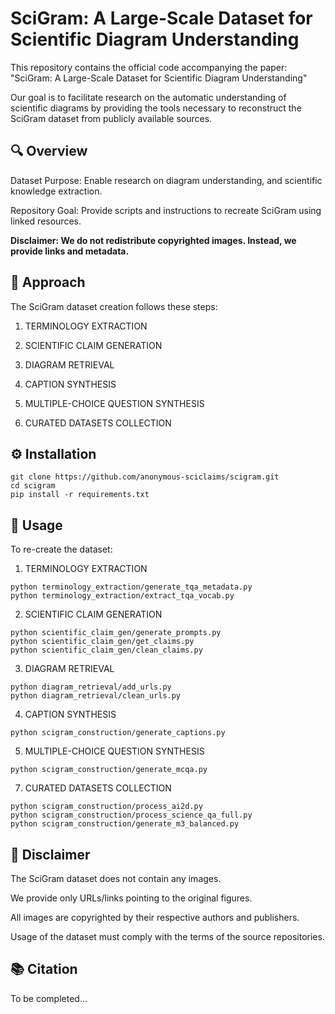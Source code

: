 # SciGram: A Large-Scale Dataset for Scientific Diagram Understanding

This repository contains the official code accompanying the paper:
"SciGram: A Large-Scale Dataset for Scientific Diagram Understanding"

Our goal is to facilitate research on the automatic understanding of scientific diagrams by providing the tools necessary to reconstruct the SciGram dataset from publicly available sources.


## 🔍 Overview

Dataset Purpose: Enable research on diagram understanding, and scientific knowledge extraction.

Repository Goal: Provide scripts and instructions to recreate SciGram using linked resources.

**Disclaimer: We do not redistribute copyrighted images. Instead, we provide links and metadata.**


## 🧩 Approach

The SciGram dataset creation follows these steps:

1. TERMINOLOGY EXTRACTION

2. SCIENTIFIC CLAIM GENERATION

3. DIAGRAM RETRIEVAL

4. CAPTION SYNTHESIS

5. MULTIPLE-CHOICE QUESTION SYNTHESIS

6. CURATED DATASETS COLLECTION


## ⚙️ Installation
```
git clone https://github.com/anonymous-sciclaims/scigram.git
cd scigram
pip install -r requirements.txt
```

## 🚀 Usage

To re-create the dataset:

1. TERMINOLOGY EXTRACTION
```
python terminology_extraction/generate_tqa_metadata.py
python terminology_extraction/extract_tqa_vocab.py
```
2. SCIENTIFIC CLAIM GENERATION
```
python scientific_claim_gen/generate_prompts.py
python scientific_claim_gen/get_claims.py
python scientific_claim_gen/clean_claims.py
```
3. DIAGRAM RETRIEVAL
```
python diagram_retrieval/add_urls.py
python diagram_retrieval/clean_urls.py
```
4. CAPTION SYNTHESIS
```
python scigram_construction/generate_captions.py
```
5. MULTIPLE-CHOICE QUESTION SYNTHESIS
```
python scigram_construction/generate_mcqa.py
```
7. CURATED DATASETS COLLECTION
```
python scigram_construction/process_ai2d.py
python scigram_construction/process_science_qa_full.py
python scigram_construction/generate_m3_balanced.py
```


## 📄 Disclaimer

The SciGram dataset does not contain any images.

We provide only URLs/links pointing to the original figures.

All images are copyrighted by their respective authors and publishers.

Usage of the dataset must comply with the terms of the source repositories.


## 📚 Citation

To be completed...
